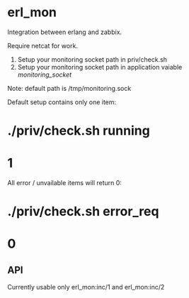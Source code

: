 erl_mon
=======

Integration between erlang and zabbix.

Require netcat for work.

1. Setup your monitoring socket path in priv/check.sh
2. Setup your monitoring socket path in application vaiable *monitoring_socket*

Note: default path is /tmp/monitoring.sock


Default setup contains only one item:

  # ./priv/check.sh running
  # 1

All error / unvailable items will return 0:

  # ./priv/check.sh error_req
  # 0


API
---

Currently usable only erl_mon:inc/1 and erl_mon:inc/2